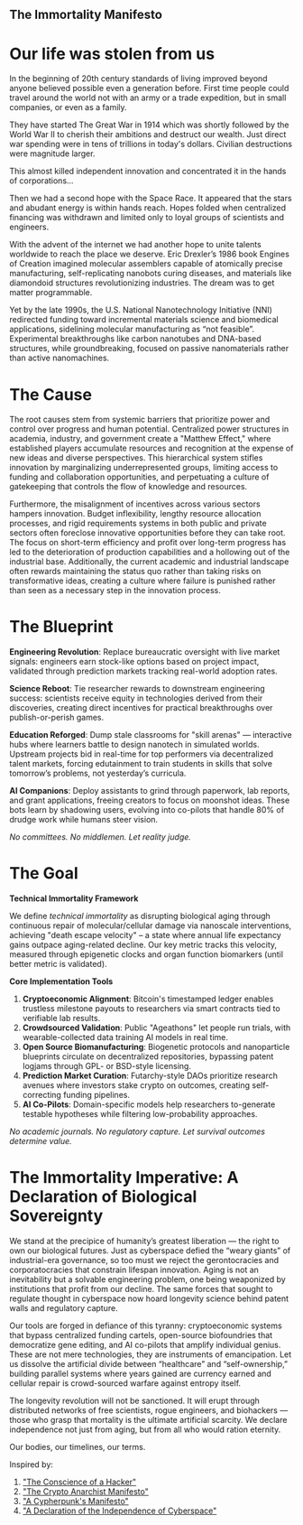 The Immortality Manifesto
-------------------

# Our life was stolen from us

In the beginning of 20th century standards of living improved beyond
anyone believed possible even a generation before.  First time people
could travel around the world not with an army or a trade expedition,
but in small companies, or even as a family.

They have started The Great War in 1914 which was shortly followed by
the World War II to cherish their ambitions and destruct our wealth.
Just direct war spending were in tens of trillions in today's dollars.
Civilian destructions were magnitude larger.

This almost killed independent innovation and concentrated it in the
hands of corporations...

Then we had a second hope with the Space Race.  It appeared that the
stars and abudant energy is within hands reach.  Hopes folded when
centralized financing was withdrawn and limited only to loyal groups
of scientists and engineers.

With the advent of the internet we had another hope to unite talents
worldwide to reach the place we deserve.  Eric Drexler’s 1986 book
Engines of Creation imagined molecular assemblers capable of
atomically precise manufacturing, self-replicating nanobots curing
diseases, and materials like diamondoid structures revolutionizing
industries.  The dream was to get matter programmable.

Yet by the late 1990s, the U.S. National Nanotechnology Initiative
(NNI) redirected funding toward incremental materials science and
biomedical applications, sidelining molecular manufacturing as “not
feasible”.  Experimental breakthroughs like carbon nanotubes and
DNA-based structures, while groundbreaking, focused on passive
nanomaterials rather than active nanomachines.

# The Cause

The root causes stem from systemic barriers that prioritize power and
control over progress and human potential. Centralized power
structures in academia, industry, and government create a "Matthew
Effect," where established players accumulate resources and
recognition at the expense of new ideas and diverse perspectives.
This hierarchical system stifles innovation by marginalizing
underrepresented groups, limiting access to funding and collaboration
opportunities, and perpetuating a culture of gatekeeping that controls
the flow of knowledge and resources.

Furthermore, the misalignment of incentives across various sectors
hampers innovation.  Budget inflexibility, lengthy resource allocation
processes, and rigid requirements systems in both public and private
sectors often foreclose innovative opportunities before they can take
root.  The focus on short-term efficiency and profit over long-term
progress has led to the deterioration of production capabilities and a
hollowing out of the industrial base.  Additionally, the current
academic and industrial landscape often rewards maintaining the status
quo rather than taking risks on transformative ideas, creating a
culture where failure is punished rather than seen as a necessary step
in the innovation process.

# The Blueprint

**Engineering Revolution**: Replace bureaucratic oversight with live
market signals: engineers earn stock-like options based on project
impact, validated through prediction markets tracking real-world
adoption rates.

**Science Reboot**: Tie researcher rewards to downstream engineering
success: scientists receive equity in technologies derived from their
discoveries, creating direct incentives for practical breakthroughs
over publish-or-perish games.

**Education Reforged**: Dump stale classrooms for "skill arenas" —
interactive hubs where learners battle to design nanotech in simulated
worlds.  Upstream projects bid in real-time for top performers via
decentralized talent markets, forcing edutainment to train students in
skills that solve tomorrow’s problems, not yesterday’s curricula.

**AI Companions**: Deploy assistants to grind through paperwork, lab
reports, and grant applications, freeing creators to focus on moonshot
ideas.  These bots learn by shadowing users, evolving into co-pilots
that handle 80% of drudge work while humans steer vision.

*No committees. No middlemen. Let reality judge.*

# The Goal

**Technical Immortality Framework**

We define *technical immortality* as disrupting biological aging
through continuous repair of molecular/cellular damage via nanoscale
interventions, achieving "death escape velocity" – a state where
annual life expectancy gains outpace aging-related decline. Our key
metric tracks this velocity, measured through epigenetic clocks and
organ function biomarkers (until better metric is validated).

**Core Implementation Tools**

1. **Cryptoeconomic Alignment**: Bitcoin's timestamped ledger enables
   trustless milestone payouts to researchers via smart contracts tied
   to verifiable lab results.
2. **Crowdsourced Validation**: Public "Ageathons" let people run
   trials, with wearable-collected data training AI models in real
   time.
3. **Open Source Biomanufacturing**: Biogenetic protocols and
   nanoparticle blueprints circulate on decentralized repositories,
   bypassing patent logjams through GPL- or BSD-style licensing.
4. **Prediction Market Curation**: Futarchy-style DAOs prioritize
   research avenues where investors stake crypto on outcomes, creating
   self-correcting funding pipelines.
5. **AI Co-Pilots**: Domain-specific models help researchers
   to-generate testable hypotheses while filtering low-probability
   approaches.

*No academic journals. No regulatory capture. Let survival outcomes determine value.*

# The Immortality Imperative: A Declaration of Biological Sovereignty

We stand at the precipice of humanity’s greatest liberation — the
right to own our biological futures.  Just as cyberspace defied the
“weary giants” of industrial-era governance, so too must we reject the
gerontocracies and corporatocracies that constrain lifespan
innovation.  Aging is not an inevitability but a solvable engineering
problem, one being weaponized by institutions that profit from our
decline.  The same forces that sought to regulate thought in
cyberspace now hoard longevity science behind patent walls and
regulatory capture.

Our tools are forged in defiance of this tyranny: cryptoeconomic
systems that bypass centralized funding cartels, open-source
biofoundries that democratize gene editing, and AI co-pilots that
amplify individual genius.  These are not mere technologies, they are
instruments of emancipation.  Let us dissolve the artificial divide
between “healthcare” and “self-ownership,” building parallel systems
where years gained are currency earned and cellular repair is
crowd-sourced warfare against entropy itself.

The longevity revolution will not be sanctioned.  It will erupt
through distributed networks of free scientists, rogue engineers, and
biohackers — those who grasp that mortality is the ultimate artificial
scarcity.  We declare independence not just from aging, but from all
who would ration eternity.

Our bodies, our timelines, our terms.

Inspired by:

1. ["The Conscience of a Hacker"](https://archive.org/stream/The_Conscience_of_a_Hacker/hackersmanifesto.txt)
2. ["The Crypto Anarchist Manifesto"](https://nakamotoinstitute.org/library/crypto-anarchist-manifesto/)
3. ["A Cypherpunk's Manifesto"](https://nakamotoinstitute.org/library/cypherpunk-manifesto/)
4. ["A Declaration of the Independence of Cyberspace"](https://www.eff.org/cyberspace-independence)
